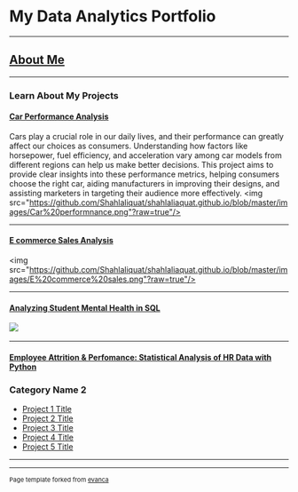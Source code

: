 # My Data Analytics Portfolio



---

## [About Me](/aboutme.md)



---

### Learn About My Projects 
#### [Car Performance Analysis](/sample_page)

Cars play a crucial role in our daily lives, and their performance can greatly affect our choices as consumers. Understanding how factors like horsepower, fuel efficiency, and acceleration vary among car models from different regions can help us make better decisions. This project aims to provide clear insights into these performance metrics, helping consumers choose the right car, aiding manufacturers in improving their designs, and assisting marketers in targeting their audience more effectively.
<img src="https://github.com/Shahlaliquat/shahlaliaquat.github.io/blob/master/images/Car%20performnance.png"?raw=true"/>

---
#### [E commerce Sales Analysis](/sample_page)
<img src="https://github.com/Shahlaliquat/shahlaliaquat.github.io/blob/master/images/E%20commerce%20sales.png"?raw=true"/>

---
#### [Analyzing Student Mental Health in SQL](/sample_page)
<img src="images/dummy_thumbnail.jpg?raw=true"/>

---
#### [Employee Attrition & Perfomance: Statistical Analysis of HR Data with Python](/sample_page)

### Category Name 2

- [Project 1 Title](http://example.com/)
- [Project 2 Title](http://example.com/)
- [Project 3 Title](http://example.com/)
- [Project 4 Title](http://example.com/)
- [Project 5 Title](http://example.com/)

---




---
<p style="font-size:11px">Page template forked from <a href="https://github.com/evanca/quick-portfolio">evanca</a></p>
<!-- Remove above link if you don't want to attibute -->
